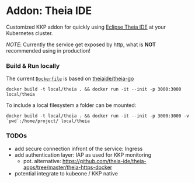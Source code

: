 # Addon: Theia IDE

Customized KKP addon for quickly using [Eclipse Theia IDE](https://theia-ide.org/) at your Kubernetes cluster.

*NOTE*: Currently the service get exposed by http, what is **NOT** recommended using in production!

### Build & Run locally
The current [`Dockerfile`](./Dockerfile) is based on [theiaide/theia-go](https://github.com/theia-ide/theia-apps/tree/master/theia-go-docker)
```
docker build -t local/theia . && docker run -it --init -p 3000:3000  local/theia
```
To include a local filesystem a folder can be mounted:
```
docker build -t local/theia . && docker run -it --init -p 3000:3000 -v `pwd`:/home/project/ local/theia
```

### TODOs
- add secure connection infront of the service: Ingress
- add authentication layer: IAP as used for KKP monitoring
    - pot. alternative: https://github.com/theia-ide/theia-apps/tree/master/theia-https-docker
- potential integrate to kubeone / KKP native
